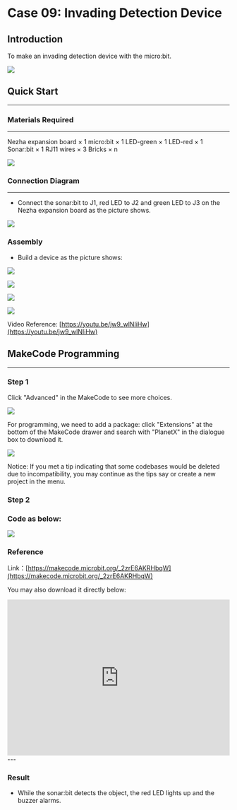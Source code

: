 # Case 09: Invading Detection Device

## Introduction
To make an invading detection device with the micro:bit.

![](./images/case_09_01.png)

## Quick Start

---

### Materials Required

---
Nezha expansion board × 1
micro:bit × 1
LED-green × 1
LED-red × 1
Sonar:bit × 1
RJ11 wires × 3
Bricks × n

![](./images/case_09_02.png)

### Connection Diagram 
---
- Connect the sonar:bit to J1, red LED to J2 and green LED to J3 on the Nezha expansion board as the picture shows.


![](./images/case_09_03.png)

### Assembly

- Build a device as the picture shows:


![](./images/case_09_04.png)

![](./images/case_09_05.png)

![](./images/case_09_06.png)

![](./images/case_09_07.png)




Video Reference: [https://youtu.be/jw9_wlNIiHw](https://youtu.be/jw9_wlNIiHw)

## MakeCode Programming

---


### Step 1

Click "Advanced" in the MakeCode to see more choices.

![](./images/case_01_10.png)

For programming, we need to add a package: click "Extensions" at the bottom of the MakeCode drawer and search with "PlanetX" in the dialogue box to download it. 

![](./images/case_01_11.png)

Notice: If you met a tip indicating that some codebases would be deleted due to incompatibility, you may continue as the tips say or create a new project in the menu. 

### Step 2

### Code as below:

![](./images/case_09_08.png)


### Reference
Link：[https://makecode.microbit.org/_2zrE6AKRHbqW](https://makecode.microbit.org/_2zrE6AKRHbqW)

You may also download it directly below:

<div style="position:relative;height:0;padding-bottom:70%;overflow:hidden;"><iframe style="position:absolute;top:0;left:0;width:100%;height:100%;" src="https://makecode.microbit.org/#pub:_2zrE6AKRHbqW" frameborder="0" sandbox="allow-popups allow-forms allow-scripts allow-same-origin"></iframe></div>  
---

### Result
- While the sonar:bit detects the object, the red LED lights up and the buzzer alarms. 
